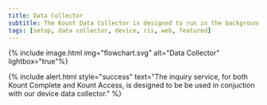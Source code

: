 ```yaml
---
title: Data Collector
subtitle: The Kount Data Collector is designed to run in the background while a webpage loads in a client browser, or while in a mobile application (iOS or Android, see link below for mobile SDKs).
tags: [setup, data collector, device, ris, web, featured]
---
```


{% include image.html img="flowchart.svg" alt="Data Collector" lightbox="true"%}

{% include alert.html style="success" text="The inquiry service, for both Kount Complete and Kount Access, is designed to be be used in conjuction with our device data collector." %}







